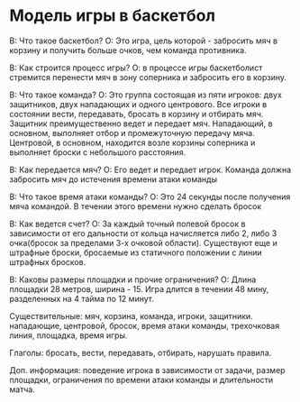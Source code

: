 # Модель игры в баскетбол

В: Что такое баскетбол?
О: Это игра, цель которой - забросить мяч в корзину и получить больше очков, чем команда противника.

В: Как строится процесс игры?
О: в процессе игры баскетболист стремится перенести мяч в зону соперника и забросить его в корзину.

В: Что такое команда?
О: Это группа состоящая из пяти игроков: двух защитников, двух нападающих и одного центрового. Все игроки в состоянии вести, передавать, бросать в корзину и отбирать мяч. Защитник преимущественно ведет и передает мяч. Нападающий, в основном, выполняет отбор и промежуточную передачу мяча. Центровой, в основном, находится возле корзины соперника и выполняет броски с небольшого расстояния.

В: Как передается мяч?
О: Его ведет и передает игрок. Команда должна забросить мяч до истечения времени атаки команды

В: Что такое время атаки команды?
О: Это 24 секунды после получения мяча командой. В течении этого времени нужно сделать бросок

В: Как ведется счет?
О: За каждый точный полевой бросок в зависимости от его дальности от кольца начисляется либо 2, либо 3 очка(бросок за пределами 3-х очковой области). Существуют еще и штрафные броски, бросаемые из статичного положении с линии штрафных бросков.

В: Каковы размеры площадки и прочие ограничения?
О: Длина площадки 28 метров, ширина - 15. Игра длится в течении 48 мину, разделенных на 4 тайма по 12 минут.

Существительные: мяч, корзина, команда, игроки, защитники. нападающие, центровой, бросок, время атаки команды, трехочковая линия, площадка, время игры.

Глаголы: бросать, вести, передавать, отбирать, нарушать правила.

Доп. информация: поведение игрока в зависимости от задачи, размер площадки, ограничения по времени атаки команды и длительности матча.